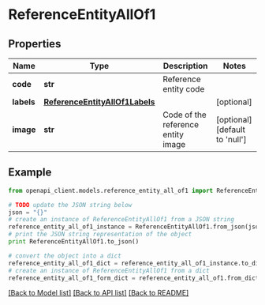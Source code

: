 # ReferenceEntityAllOf1


## Properties
Name | Type | Description | Notes
------------ | ------------- | ------------- | -------------
**code** | **str** | Reference entity code | 
**labels** | [**ReferenceEntityAllOf1Labels**](ReferenceEntityAllOf1Labels.md) |  | [optional] 
**image** | **str** | Code of the reference entity image | [optional] [default to 'null']

## Example

```python
from openapi_client.models.reference_entity_all_of1 import ReferenceEntityAllOf1

# TODO update the JSON string below
json = "{}"
# create an instance of ReferenceEntityAllOf1 from a JSON string
reference_entity_all_of1_instance = ReferenceEntityAllOf1.from_json(json)
# print the JSON string representation of the object
print ReferenceEntityAllOf1.to_json()

# convert the object into a dict
reference_entity_all_of1_dict = reference_entity_all_of1_instance.to_dict()
# create an instance of ReferenceEntityAllOf1 from a dict
reference_entity_all_of1_form_dict = reference_entity_all_of1.from_dict(reference_entity_all_of1_dict)
```
[[Back to Model list]](../README.md#documentation-for-models) [[Back to API list]](../README.md#documentation-for-api-endpoints) [[Back to README]](../README.md)


